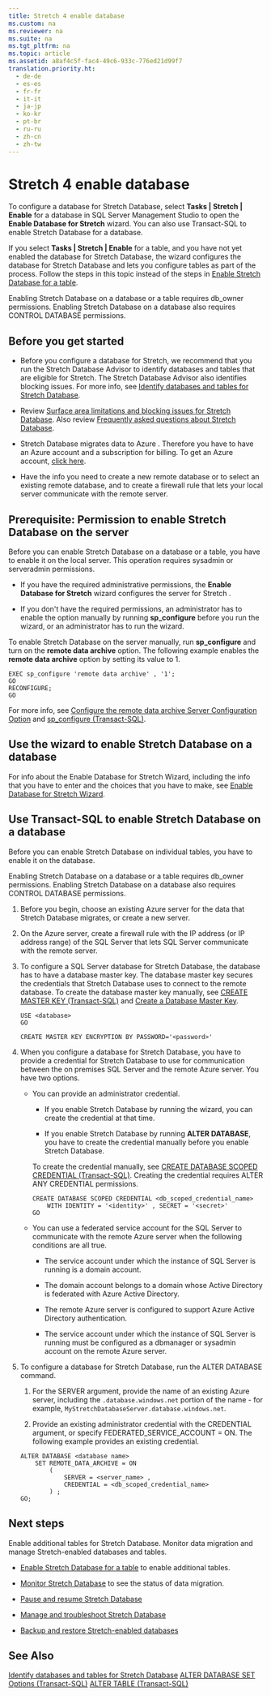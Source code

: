 ```yaml
---
title: Stretch 4 enable database
ms.custom: na
ms.reviewer: na
ms.suite: na
ms.tgt_pltfrm: na
ms.topic: article
ms.assetid: a8af4c5f-fac4-49c6-933c-776ed21d99f7
translation.priority.ht: 
  - de-de
  - es-es
  - fr-fr
  - it-it
  - ja-jp
  - ko-kr
  - pt-br
  - ru-ru
  - zh-cn
  - zh-tw
---
```

# Stretch 4 enable database
  To configure a database for Stretch Database, select **Tasks | Stretch | Enable** for a database in SQL Server Management Studio to open the **Enable Database for Stretch** wizard. You can also use Transact\-SQL to enable Stretch Database for a database.

 If you select **Tasks | Stretch | Enable** for a table, and you have not yet enabled the database for Stretch Database, the wizard configures the database for Stretch Database and lets you configure tables as part of the process. Follow the steps in this topic instead of the steps in [Enable Stretch Database for a table](assetId:///de4ac0c5-46ef-4593-a11e-9dd9bcd3ccdc).

 Enabling Stretch Database on  a database or a table requires db\_owner permissions. Enabling Stretch Database on a database also requires CONTROL DATABASE permissions.

## Before you get started

-   Before you configure a database for Stretch, we recommend that you run the Stretch Database Advisor to identify databases and tables that are eligible for Stretch. The Stretch Database Advisor also identifies blocking issues. For more info, see [Identify databases and tables for Stretch Database](assetId:///81bd93d8-eef8-4572-88d7-5c37ab5ac2bf).

-   Review [Surface area limitations and blocking issues for Stretch Database](assetId:///2b1fbec1-7859-44fc-8417-724fc57a59c0). Also review [Frequently asked questions about Stretch Database](assetId:///ce6db775-21a5-40bc-95a1-f560376d4ee2#FAQ).

-   Stretch Database migrates data to Azure . Therefore you have to have an Azure account and a subscription for billing. To get an Azure account, [click here](http://azure.microsoft.com/en-us/pricing/free-trial/).

-   Have the info you need to create a new remote database or to select an existing remote database, and to create a firewall rule that lets your local server communicate with the remote server.

##  <a name="EnableTSQLServer"></a> Prerequisite: Permission to enable Stretch Database on the server
 Before you can enable Stretch Database on a database or a table, you have to enable it on the local server. This operation requires sysadmin or serveradmin permissions.

-   If you have the required administrative permissions, the **Enable Database for Stretch** wizard configures the server for Stretch .

-   If you don't have the required permissions,  an administrator has to enable the option manually by running **sp\_configure** before you run the wizard, or an administrator has to run the wizard.

 To enable Stretch Database on the server manually, run **sp\_configure** and turn on the **remote data archive** option. The following example enables the **remote data archive** option by setting its value to 1.

```
EXEC sp_configure 'remote data archive' , '1';
GO
RECONFIGURE;
GO
```

 For more info, see [Configure the remote data archive Server Configuration Option](assetId:///b5817b5a-f39a-4faf-b11e-a47b54fd9f32) and [sp\_configure \(Transact\-SQL\)](assetId:///d18b251d-b37a-4f5f-b50c-502d689594c8).

##  <a name="Wizard"></a> Use the wizard to enable Stretch Database on a database
 For info about the Enable Database for Stretch Wizard, including the info that you have to enter and the choices that you have to make, see [Enable Database for Stretch Wizard](assetId:///855dd9fc-f80c-4dbc-bf46-55a9736bfe15).

##  <a name="EnableTSQLDatabase"></a> Use Transact\-SQL to enable Stretch Database on a database
 Before you can enable Stretch Database on individual tables, you have to enable it on the database.

 Enabling Stretch Database on  a database or a table requires db\_owner permissions. Enabling Stretch Database on a database also requires CONTROL DATABASE permissions.

1.  Before you begin, choose an existing Azure server for the data that Stretch Database migrates, or create a new server.

2.  On the Azure server, create a firewall rule with the IP address \(or IP address range\) of the  SQL Server that lets SQL Server communicate with the remote server.

3.  To configure a SQL Server database for Stretch Database, the database has to have a database master key. The database master key secures the credentials that Stretch Database uses to connect to the remote database. To create the database master key manually, see [CREATE MASTER KEY \(Transact\-SQL\)](assetId:///1710a305-1a4f-48ec-836c-11ffd0356d76) and [Create a Database Master Key](assetId:///8cb24263-e97d-4e4d-9429-6cf494a4d5eb).

    ```tsql
    USE <database>
    GO

    CREATE MASTER KEY ENCRYPTION BY PASSWORD='<password>'

    ```

4.  When you configure a database for Stretch Database, you have to provide a credential for Stretch Database to use for communication between the on premises SQL Server and the remote Azure server. You have two options.

    -   You can  provide an administrator credential.

        -   If you enable Stretch Database by running the wizard, you can create the credential at that time.

        -   If you enable Stretch Database by running **ALTER DATABASE**, you have to create the credential manually before you enable Stretch Database.

         To create the credential manually, see [CREATE DATABASE SCOPED CREDENTIAL \(Transact\-SQL\)](assetId:///fe830577-11ca-44e5-953b-2d589d54d045). Creating the credential requires ALTER ANY CREDENTIAL permissions.

        ```tsql
        CREATE DATABASE SCOPED CREDENTIAL <db_scoped_credential_name>
            WITH IDENTITY = '<identity>' , SECRET = '<secret>'
        GO

        ```

    -   You can use a federated service account for the SQL Server to communicate with the remote Azure server when the following conditions are all true.

        -   The service account under which the instance of SQL Server is running is a domain account.

        -   The domain account belongs to a domain whose Active Directory is federated with Azure Active Directory.

        -   The remote Azure server is configured to support Azure Active Directory authentication.

        -   The service account under which the instance of SQL Server is running must be configured as a dbmanager or sysadmin account on the remote Azure server.

5.  To configure a database for Stretch Database, run the ALTER DATABASE command.

    1.  For the SERVER argument, provide the name of an existing Azure server, including the `.database.windows.net` portion of the name \- for example, `MyStretchDatabaseServer.database.windows.net`.

    2.  Provide an existing administrator credential with the CREDENTIAL argument, or specify FEDERATED\_SERVICE\_ACCOUNT \= ON. The following example provides an existing credential.

    ```tsql
    ALTER DATABASE <database name>
        SET REMOTE_DATA_ARCHIVE = ON
            (
                SERVER = <server_name> ,
                CREDENTIAL = <db_scoped_credential_name>
            ) ;
    GO;
    ```

## Next steps
 Enable additional tables for Stretch Database. Monitor data migration and manage Stretch\-enabled databases and tables.

-   [Enable Stretch Database for a table](assetId:///de4ac0c5-46ef-4593-a11e-9dd9bcd3ccdc) to enable additional tables.

-   [Monitor Stretch Database](assetId:///06950858-8c02-4ec6-9c59-42b787316a2d) to see the status of data migration.

-   [Pause and resume Stretch Database](assetId:///65d6a990-b295-41b2-97f9-7b6bf3000e4d)

-   [Manage and troubleshoot Stretch Database](assetId:///6334db3e-9297-44df-8d53-211187a95520)

-   [Backup and restore Stretch\-enabled databases](assetId:///18f0dff0-d8ce-4bee-a935-76ed6dfb3208)

## See Also
 [Identify databases and tables for Stretch Database](assetId:///81bd93d8-eef8-4572-88d7-5c37ab5ac2bf) 
 [ALTER DATABASE SET Options \(Transact\-SQL\)](assetId:///f76fbd84-df59-4404-806b-8ecb4497c9cc) 
 [ALTER TABLE \(Transact\-SQL\)](assetId:///f1745145-182d-4301-a334-18f799d361d1)

  